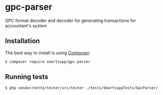 # gpc-parser
GPC format decoder and decoder for generating transactions for accountant's system 

Installation
------------

The best way to install is using  [Composer](http://getcomposer.org/):

```sh
$ composer require smartsupp/gpc-parser
```

Running tests
------------
```sh
$ php vendor/nette/tester/src/tester ./tests/SmartsuppTests/GpcParser/
```


